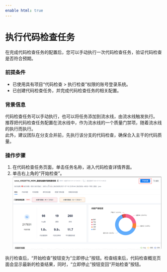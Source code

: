 ```yaml
---
enable html: true
---
```

# 执行代码检查任务

在完成代码检查任务的配置后，您可以手动执行一次代码检查任务，验证代码检查是否符合预期。

### 前提条件             
* 已使用具有项目“代码检查 > 执行检查”权限的账号登录系统。
* 已创建代码检查任务，并完成代码检查任务的相关配置。

### 背景信息                 
代码检查任务可以手动执行，也可以将任务添加到流水线，由流水线触发执行。                       
推荐把代码检查任务配置在流水线中，作为流水线的一个质量门禁项，随着流水线的执行而执行。                              
此外，建议团队在分支合并前，先执行该分支的代码检查，确保合入主干的代码质量。

### 操作步骤              
1. 在代码检查任务页面，单击任务名称，进入代码检查详情界面。                  
2. 单击右上角的“开始检查”。                              
      <img src="fig/代码检查-概览.png" style="zoom:50%">

执行检查后，“开始检查”按钮变为“立即停止”按钮。检查结束后，代码检查概览页面会显示最新的检查结果，同时，“立即停止”按钮变回“开始检查”按钮。